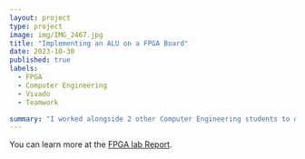 ```yaml
---
layout: project
type: project
image: img/IMG_2467.jpg
title: "Implementing an ALU on a FPGA Board"
date: 2023-10-30
published: true
labels:
  - FPGA
  - Computer Engineering
  - Vivado
  - Teamwork

summary: "I worked alongside 2 other Computer Engineering students to design, implement, and test an Arithmetic Logic Unit (ALU) circuit on a Digilent Basys3 FPGA Development Board using Vivado and System Verilog"
---
```




You can learn more at the [FPGA lab Report](https://www.eng.hawaii.edu/students/current-students/student-programs/esa/bytes-and-bites/).
